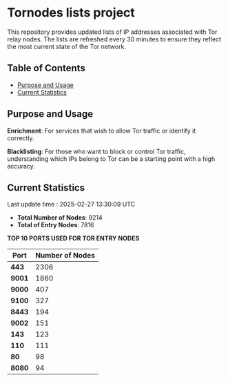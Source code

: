 # Tornodes lists project

This repository provides updated lists of IP addresses associated with Tor relay nodes. The lists are refreshed every 30 minutes to ensure they reflect the most current state of the Tor network.

## Table of Contents

- [Purpose and Usage](#purpose-and-usage)
- [Current Statistics](#current-statistics)


## Purpose and Usage

**Enrichment**: For services that wish to allow Tor traffic or identify it correctly.

**Blacklisting**: For those who want to block or control Tor traffic, understanding which IPs belong to Tor can be a starting point with a high accuracy.

## Current Statistics

Last update time : 2025-02-27 13:30:09 UTC

- **Total Number of Nodes**: 9214
- **Total of Entry Nodes**: 7816

**TOP 10 PORTS USED FOR TOR ENTRY NODES**

| **Port** | **Number of Nodes** |
|------|-----------------|
| **443**   | 2306  |
| **9001**   | 1860  |
| **9000**   | 407  |
| **9100**   | 327  |
| **8443**   | 194  |
| **9002**   | 151  |
| **143**   | 123  |
| **110**   | 111  |
| **80**   | 98  |
| **8080**   | 94  |

